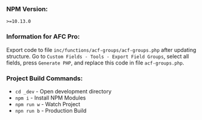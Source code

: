 ### NPM Version:
`>=10.13.0`

### Information for AFC Pro:
Export code to file `inc/functions/acf-groups/acf-groups.php` after updating structure. Go to `Custom Fields - Tools - Export Field Groups`, select all fields, press `Generate PHP`, and replace this code in file `acf-groups.php`.

### Project Build Commands:
- `cd _dev` - Open development directory
- `npm i` - Install NPM Modules
- `npm run w` - Watch Project
- `npn run b` - Production Build